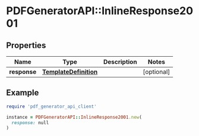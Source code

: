 # PDFGeneratorAPI::InlineResponse2001

## Properties

| Name | Type | Description | Notes |
| ---- | ---- | ----------- | ----- |
| **response** | [**TemplateDefinition**](TemplateDefinition.md) |  | [optional] |

## Example

```ruby
require 'pdf_generator_api_client'

instance = PDFGeneratorAPI::InlineResponse2001.new(
  response: null
)
```

